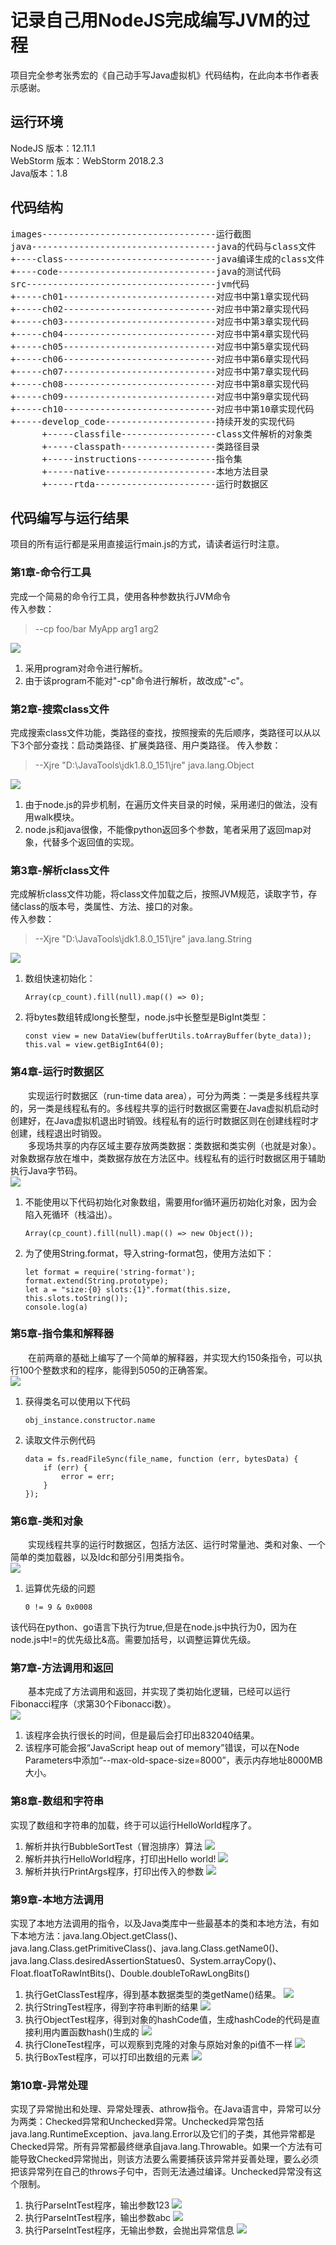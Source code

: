 # 记录自己用NodeJS完成编写JVM的过程

项目完全参考张秀宏的《自己动手写Java虚拟机》代码结构，在此向本书作者表示感谢。

## 运行环境
NodeJS 版本：12.11.1  
WebStorm 版本：WebStorm 2018.2.3  
Java版本：1.8

## 代码结构
<pre>
images---------------------------------运行截图
java-----------------------------------java的代码与class文件
+----class-----------------------------java编译生成的class文件
+----code------------------------------java的测试代码
src------------------------------------jvm代码
+-----ch01-----------------------------对应书中第1章实现代码
+-----ch02-----------------------------对应书中第2章实现代码
+-----ch03-----------------------------对应书中第3章实现代码
+-----ch04-----------------------------对应书中第4章实现代码
+-----ch05-----------------------------对应书中第5章实现代码
+-----ch06-----------------------------对应书中第6章实现代码
+-----ch07-----------------------------对应书中第7章实现代码
+-----ch08-----------------------------对应书中第8章实现代码
+-----ch09-----------------------------对应书中第9章实现代码
+-----ch10-----------------------------对应书中第10章实现代码
+-----develop_code---------------------持续开发的实现代码
      +-----classfile------------------class文件解析的对象类
      +-----classpath------------------类路径目录
      +-----instructions---------------指令集
      +-----native---------------------本地方法目录
      +-----rtda-----------------------运行时数据区
</pre>

## 代码编写与运行结果
项目的所有运行都是采用直接运行main.js的方式，请读者运行时注意。

### 第1章-命令行工具
完成一个简易的命令行工具，使用各种参数执行JVM命令  
传入参数：
> --cp foo/bar MyApp arg1 arg2

![](images/ch01/命令行工具.png)
1. 采用program对命令进行解析。
2. 由于该program不能对"-cp"命令进行解析，故改成"-c"。

### 第2章-搜索class文件
完成搜索class文件功能，类路径的查找，按照搜索的先后顺序，类路径可以从以下3个部分查找：启动类路径、扩展类路径、用户类路径。
传入参数：
> --Xjre "D:\JavaTools\jdk1.8.0_151\jre" java.lang.Object

![](images/ch02/搜索class文件.png)
1. 由于node.js的异步机制，在遍历文件夹目录的时候，采用递归的做法，没有用walk模块。
2. node.js和java很像，不能像python返回多个参数，笔者采用了返回map对象，代替多个返回值的实现。

### 第3章-解析class文件
完成解析class文件功能，将class文件加载之后，按照JVM规范，读取字节，存储class的版本号，类属性、方法、接口的对象。  
传入参数：  
> --Xjre "D:\JavaTools\jdk1.8.0_151\jre" java.lang.String

![](images/ch03/解析class文件.png)
1. 数组快速初始化：  
    ```
    Array(cp_count).fill(null).map(() => 0);
    ```
2.  将bytes数组转成long长整型，node.js中长整型是BigInt类型：
    ```
    const view = new DataView(bufferUtils.toArrayBuffer(byte_data));
    this.val = view.getBigInt64(0);
    ```

### 第4章-运行时数据区
&emsp;&emsp;实现运行时数据区（run-time data area），可分为两类：一类是多线程共享的，另一类是线程私有的。多线程共享的运行时数据区需要在Java虚拟机启动时创建好，在Java虚拟机退出时销毁。线程私有的运行时数据区则在创建线程时才创建，线程退出时销毁。  
&emsp;&emsp;多现场共享的内存区域主要存放两类数据：类数据和类实例（也就是对象）。对象数据存放在堆中，类数据存放在方法区中。线程私有的运行时数据区用于辅助执行Java字节码。  
![](images/ch04/运行时数据区.png)
1. 不能使用以下代码初始化对象数组，需要用for循环遍历初始化对象，因为会陷入死循环（栈溢出）。
    ```
    Array(cp_count).fill(null).map(() => new Object());
    ```
2. 为了使用String.format，导入string-format包，使用方法如下：  
    ```
    let format = require('string-format');
    format.extend(String.prototype);
    let a = "size:{0} slots:{1}".format(this.size, this.slots.toString());
    console.log(a)
    ```

### 第5章-指令集和解释器
&emsp;&emsp;在前两章的基础上编写了一个简单的解释器，并实现大约150条指令，可以执行100个整数求和的程序，能得到5050的正确答案。  
![](images/ch05/解析GaussTest的class文件.png)
1. 获得类名可以使用以下代码
    ```
    obj_instance.constructor.name
    ```
2. 读取文件示例代码
    ```
    data = fs.readFileSync(file_name, function (err, bytesData) {
        if (err) {
            error = err;
        }
    });
    ```

### 第6章-类和对象
&emsp;&emsp;实现线程共享的运行时数据区，包括方法区、运行时常量池、类和对象、一个简单的类加载器，以及ldc和部分引用类指令。  
![](images/ch06/类加载器的实现.png)

1. 运算优先级的问题
    ```
    0 != 9 & 0x0008
    ```
该代码在python、go语言下执行为true,但是在node.js中执行为0，因为在node.js中!=的优先级比&高。需要加括号，以调整运算优先级。

### 第7章-方法调用和返回
&emsp;&emsp;基本完成了方法调用和返回，并实现了类初始化逻辑，已经可以运行Fibonacci程序（求第30个Fibonacci数）。  
![](images/ch07/解析Fibonacci程序.png)
1. 该程序会执行很长的时间，但是最后会打印出832040结果。
2. 该程序可能会报“JavaScript heap out of memory”错误，可以在Node Parameters中添加“--max-old-space-size=8000”，表示内存地址8000MB大小。

### 第8章-数组和字符串
实现了数组和字符串的加载，终于可以运行HelloWorld程序了。
1. 解析并执行BubbleSortTest（冒泡排序）算法
![](images/ch08/解析并执行BubbleSortTest（冒泡排序）算法.png)
2. 解析并执行HelloWorld程序，打印出Hello world!
![](images/ch08/解析并执行HelloWorld程序.png)
3. 解析并执行PrintArgs程序，打印出传入的参数
![](images/ch08/解析并执行PrintArgs程序.png)

### 第9章-本地方法调用
实现了本地方法调用的指令，以及Java类库中一些最基本的类和本地方法，有如下本地方法：java.lang.Object.getClass()、java.lang.Class.getPrimitiveClass()、java.lang.Class.getName0()、java.lang.Class.desiredAssertionStatues0、System.arrayCopy()、Float.floatToRawIntBits()、Double.doubleToRawLongBits()  
1. 执行GetClassTest程序，得到基本数据类型的类getName()结果。
![](images/ch09/执行GetClassTest程序.png)
2. 执行StringTest程序，得到字符串判断的结果
![](images/ch09/执行StringTest程序.png)
3. 执行ObjectTest程序，得到对象的hashCode值，生成hashCode的代码是直接利用内置函数hash()生成的
![](images/ch09/执行ObjectTest程序.png)
4. 执行CloneTest程序，可以观察到克隆的对象与原始对象的pi值不一样
![](images/ch09/执行CloneTest程序.png)
5. 执行BoxTest程序，可以打印出数组的元素
![](images/ch09/执行BoxTest程序.png)

### 第10章-异常处理
实现了异常抛出和处理、异常处理表、athrow指令。在Java语言中，异常可以分为两类：Checked异常和Unchecked异常。Unchecked异常包括java.lang.RuntimeException、java.lang.Error以及它们的子类，其他异常都是Checked异常。所有异常都最终继承自java.lang.Throwable。如果一个方法有可能导致Checked异常抛出，则该方法要么需要捕获该异常并妥善处理，要么必须把该异常列在自己的throws子句中，否则无法通过编译。Unchecked异常没有这个限制。
1. 执行ParseIntTest程序，输出参数123
![](images/ch10/执行ParseIntTest-输入参数123.png)
2. 执行ParseIntTest程序，输出参数abc
![](images/ch10/执行ParseIntTest-输入参数abc.png)
3. 执行ParseIntTest程序，无输出参数，会抛出异常信息
![](images/ch10/执行ParseIntTest-无参数.png)

   